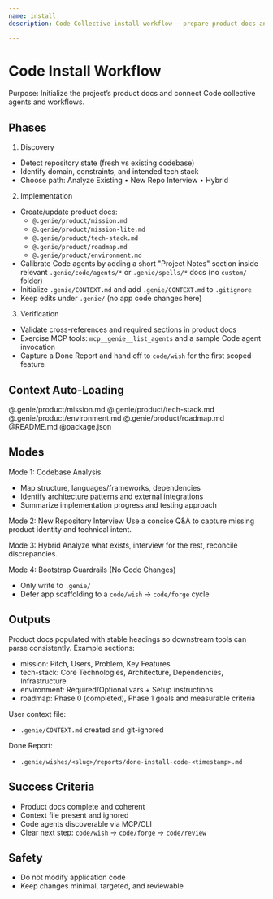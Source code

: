 ```yaml
---
name: install
description: Code Collective install workflow — prepare product docs and wire up Code agents

---
```


# Code Install Workflow

Purpose: Initialize the project’s product docs and connect Code collective agents and workflows.

## Phases

1) Discovery
- Detect repository state (fresh vs existing codebase)
- Identify domain, constraints, and intended tech stack
- Choose path: Analyze Existing • New Repo Interview • Hybrid

2) Implementation
- Create/update product docs:
  - `@.genie/product/mission.md`
  - `@.genie/product/mission-lite.md`
  - `@.genie/product/tech-stack.md`
  - `@.genie/product/roadmap.md`
  - `@.genie/product/environment.md`
- Calibrate Code agents by adding a short "Project Notes" section inside relevant `.genie/code/agents/*` or `.genie/spells/*` docs (no `custom/` folder)
- Initialize `.genie/CONTEXT.md` and add `.genie/CONTEXT.md` to `.gitignore`
- Keep edits under `.genie/` (no app code changes here)

3) Verification
- Validate cross-references and required sections in product docs
- Exercise MCP tools: `mcp__genie__list_agents` and a sample Code agent invocation
- Capture a Done Report and hand off to `code/wish` for the first scoped feature

## Context Auto-Loading
@.genie/product/mission.md
@.genie/product/tech-stack.md
@.genie/product/environment.md
@.genie/product/roadmap.md
@README.md
@package.json

## Modes

Mode 1: Codebase Analysis
- Map structure, languages/frameworks, dependencies
- Identify architecture patterns and external integrations
- Summarize implementation progress and testing approach

Mode 2: New Repository Interview
Use a concise Q&A to capture missing product identity and technical intent.

Mode 3: Hybrid
Analyze what exists, interview for the rest, reconcile discrepancies.

Mode 4: Bootstrap Guardrails (No Code Changes)
- Only write to `.genie/`
- Defer app scaffolding to a `code/wish` → `code/forge` cycle

## Outputs

Product docs populated with stable headings so downstream tools can parse consistently. Example sections:
- mission: Pitch, Users, Problem, Key Features
- tech-stack: Core Technologies, Architecture, Dependencies, Infrastructure
- environment: Required/Optional vars + Setup instructions
- roadmap: Phase 0 (completed), Phase 1 goals and measurable criteria

User context file:
- `.genie/CONTEXT.md` created and git-ignored

Done Report:
- `.genie/wishes/<slug>/reports/done-install-code-<timestamp>.md`

## Success Criteria
- Product docs complete and coherent
- Context file present and ignored
- Code agents discoverable via MCP/CLI
- Clear next step: `code/wish` → `code/forge` → `code/review`

## Safety
- Do not modify application code
- Keep changes minimal, targeted, and reviewable


